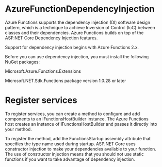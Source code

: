 # AzureFunctionDependencyInjection

Azure Functions supports the dependency injection (DI) software design pattern, which is a technique to achieve Inversion of Control (IoC) between classes and their dependencies.
Azure Functions builds on top of the ASP.NET Core Dependency Injection features.

Support for dependency injection begins with Azure Functions 2.x.

Before you can use dependency injection, you must install the following NuGet packages:

  Microsoft.Azure.Functions.Extensions

  Microsoft.NET.Sdk.Functions package version 1.0.28 or later
  
 # Register services
  
  To register services, you can create a method to configure and add components to an IFunctionsHostBuilder instance. The Azure Functions host creates an instance of IFunctionsHostBuilder and passes it directly into your method.

To register the method, add the FunctionsStartup assembly attribute that specifies the type name used during startup. ASP.NET Core uses constructor injection to make your dependencies available to your function. The use of constructor injection means that you should not use static functions if you want to take advantage of dependency injection.
